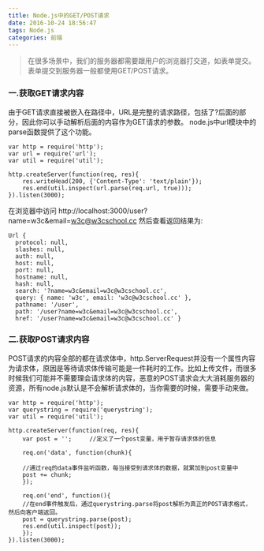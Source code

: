 ```yaml
---
title: Node.js中的GET/POST请求
date: 2016-10-24 18:56:47
tags: Node.js
categories: 前端
---
```



> 在很多场景中，我们的服务器都需要跟用户的浏览器打交道，如表单提交。
表单提交到服务器一般都使用GET/POST请求。

### 一.获取GET请求内容
由于GET请求直接被嵌入在路径中，URL是完整的请求路径，包括了?后面的部分，因此你可以手动解析后面的内容作为GET请求的参数。
node.js中url模块中的parse函数提供了这个功能。

    var http = require('http');
    var url = require('url');
    var util = require('util');
    
    http.createServer(function(req, res){
        res.writeHead(200, {'Content-Type': 'text/plain'});
        res.end(util.inspect(url.parse(req.url, true)));
    }).listen(3000);

在浏览器中访问
http://localhost:3000/user?name=w3c&email=w3c@w3cschool.cc 然后查看返回结果为:

    Url {
      protocol: null,
      slashes: null,
      auth: null,
      host: null,
      port: null,
      hostname: null,
      hash: null,
      search: '?name=w3c&email=w3c@w3cschool.cc',
      query: { name: 'w3c', email: 'w3c@w3cschool.cc' },
      pathname: '/user',
      path: '/user?name=w3c&email=w3c@w3cschool.cc',
      href: '/user?name=w3c&email=w3c@w3cschool.cc' }

### 二.获取POST请求内容

POST请求的内容全部的都在请求体中，http.ServerRequest并没有一个属性内容为请求体，原因是等待请求体传输可能是一件耗时的工作。比如上传文件，而很多时候我们可能并不需要理会请求体的内容，恶意的POST请求会大大消耗服务器的资源，所有node.js默认是不会解析请求体的，当你需要的时候，需要手动来做。

    var http = require('http');
    var querystring = require('querystring');
    var util = require('util');
    
    http.createServer(function(req, res){
        var post = '';     //定义了一个post变量，用于暂存请求体的信息
    
        req.on('data', function(chunk){  
          
        //通过req的data事件监听函数，每当接受到请求体的数据，就累加到post变量中
        post += chunk;
        });
    
        req.on('end', function(){    
        //在end事件触发后，通过querystring.parse将post解析为真正的POST请求格式，然后向客户端返回。
        post = querystring.parse(post);
        res.end(util.inspect(post));
        });
    }).listen(3000);
